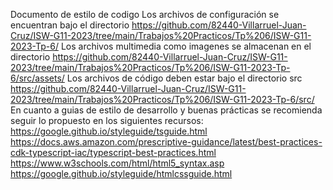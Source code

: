 Documento de estilo de codigo
Los archivos de configuración se encuentran bajo el directorio https://github.com/82440-Villarruel-Juan-Cruz/ISW-G11-2023/tree/main/Trabajos%20Practicos/Tp%206/ISW-G11-2023-Tp-6/
Los archivos multimedia como imagenes se almacenan en el directorio https://github.com/82440-Villarruel-Juan-Cruz/ISW-G11-2023/tree/main/Trabajos%20Practicos/Tp%206/ISW-G11-2023-Tp-6/src/assets/
Los archivos de código deben estar bajo el directorio src https://github.com/82440-Villarruel-Juan-Cruz/ISW-G11-2023/tree/main/Trabajos%20Practicos/Tp%206/ISW-G11-2023-Tp-6/src/
En cuanto a guias de estilo de desarrollo y buenas prácticas se recomienda seguir lo propuesto en los siguientes recursos:
https://google.github.io/styleguide/tsguide.html
https://docs.aws.amazon.com/prescriptive-guidance/latest/best-practices-cdk-typescript-iac/typescript-best-practices.html
https://www.w3schools.com/html/html5_syntax.asp
https://google.github.io/styleguide/htmlcssguide.html
